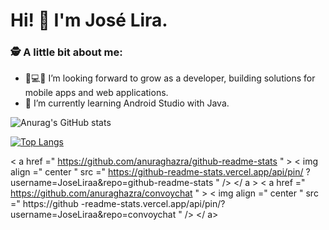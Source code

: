 # Hi! 👋 I'm José Lira.


### 🕵 A little bit about me:

- 📱💻🚀 I’m looking forward to grow as a developer, building solutions for mobile apps and web applications.
- 🌱 I’m currently learning Android Studio with Java.


![Anurag's GitHub stats](https://github-readme-stats.vercel.app/api?username=JoseLiraa&show_icons=true&theme=merko&hide=contribs,prs)

[![Top Langs](https://github-readme-stats.vercel.app/api/top-langs/?username=JoseLiraa&layout=compact)](https://github.com/anuraghazra/github-readme-stats)

< a  href =" https://github.com/anuraghazra/github-readme-stats " > 
  < img  align =" center " src =" https://github-readme-stats.vercel.app/api/pin/ ?username=JoseLiraa&repo=github-readme-stats " />
 </ a > 
< a  href =" https://github.com/anuraghazra/convoychat " > 
  < img  align =" center " src =" https://github -readme-stats.vercel.app/api/pin/?username=JoseLiraa&repo=convoychat " />
 </ a>

